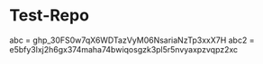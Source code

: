 # Test-Repo
abc = ghp_30FS0w7qX6WDTazVyM06NsariaNzTp3xxX7H
abc2 = e5bfy3lxj2h6gx374maha74bwiqosgzk3pl5r5nvyaxpzvqpz2xc
